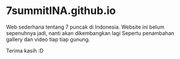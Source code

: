 # 7summitINA.github.io
Web sederhana tentang 7 puncak di Indonesia. Website ini belum sepenuhnya jadi, nanti akan dikembangkan lagi
Sepertu penambahan gallery dan video tiap tiap gunung.

Terima kasih :D
